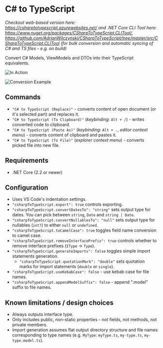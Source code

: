 # C# to TypeScript

*Checkout web-based version here: https://csharptotypescript.azurewebsites.net/ and .NET Core CLI Tool here: https://www.nuget.org/packages/CSharpToTypeScript.CLITool/, https://github.com/AdrianWilczynski/CSharpToTypeScript/tree/master/src/CSharpToTypeScript.CLITool (for bulk conversion and automatic syncing of C# and TS files - e.g. on build)*

Convert C# Models, ViewModels and DTOs into their TypeScript equivalents.

![In Action](https://raw.githubusercontent.com/AdrianWilczynski/CSharpToTypeScript/master/src/CSharpToTypeScript.VSCodeExtension/img/inAction.gif)

![Conversion Example](https://raw.githubusercontent.com/AdrianWilczynski/CSharpToTypeScript/master/src/CSharpToTypeScript.VSCodeExtension/img/example.png)

## Commands

- `"C# to TypeScript (Replace)"` - converts content of open document (or it's selected part) and replaces it.
- `"C# to TypeScript (To Clipboard)"` (*keybinding:* `Alt + /`) - writes converted code to clipboard.
- `"C# to TypeScript (Paste As)"` (*keybinding:* `Alt + .`, *editor context menu*) - converts content of clipboard and pastes it.
- `"C# to TypeScript (To File)"` (*explorer context menu*) - converts picked file into new file.

## Requirements

- .NET Core (2.2 or newer)

## Configuration

- Uses VS Code's indentation settings.
- `"csharpToTypeScript.export": true` controls exporting.
- `"csharpToTypeScript.convertDatesTo": "string"` sets output type for dates. You can pick between `string`, `Date` and `string | Date`.
- `"csharpToTypeScript.convertNullablesTo": "null"` sets output type for nullables (`int?`) to either `null` or `undefined`.
- `"csharpToTypeScript.toCamelCase": true` toggles field name conversion to camel case.
- `"csharpToTypeScript.removeInterfacePrefix": true` controls whether to remove interface prefixes (`IType` -> `Type`).
- `"csharpToTypeScript.generateImports": false` toggles simple import statements generation.
    - `"csharpToTypeScript.quotationMark": "double"` sets quotation marks for import statements (`double` or `single`).
- `"csharpToTypeScript.useKebabCase": false` - use kebab case for file names.
- `"csharpToTypeScript.appendModelSuffix": false` - append ".model" suffix to file names.

## Known limitations / design choices

- Always outputs interface type.
- Only includes public, non-static properties - not fields, not methods, not private members.
- Import generation assumes flat output directory structure and file names corresponding to type names (e.g. `MyType`: `myType.ts`, `my-type.ts`, `my-type.model.ts`). 